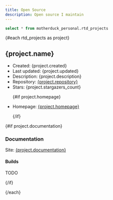 ```yaml
---
title: Open Source
description: Open source I maintain
---
```


```sql rtd_projects
select * from motherduck_personal.rtd_projects
```

{#each rtd_projects as project}

## {project.name}

<ul>

<li>Created: {project.created}</li>
<li>Last updated: {project.updated}</li>
<li>Description: {project.description}</li>
<li>Repository: <a href="{project.repository}" target="_blank" rel="noopener noreferrer">{project.repository}</a></li>
<li>Stars: {project.stargazers_count}</li>

{#if project.homepage}

<li>Homepage: <a href="{project.homepage}" target="_blank" rel="noopener noreferrer">{project.homepage}</a></li>

{/if}

</ul>

{#if project.documentation}

### Documentation

Site: <a href="{project.documentation}" target="_blank" rel="noopener noreferrer">{project.documentation}</a>

#### Builds

TODO

{/if}

{/each}

